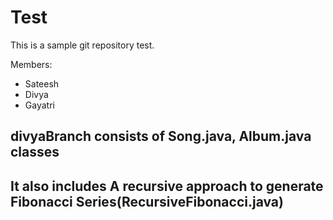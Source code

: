 # Test

This is a sample git repository test.

Members:
- Sateesh
- Divya
- Gayatri

## divyaBranch consists of Song.java, Album.java classes
## It also includes A recursive approach to generate Fibonacci Series(RecursiveFibonacci.java)
